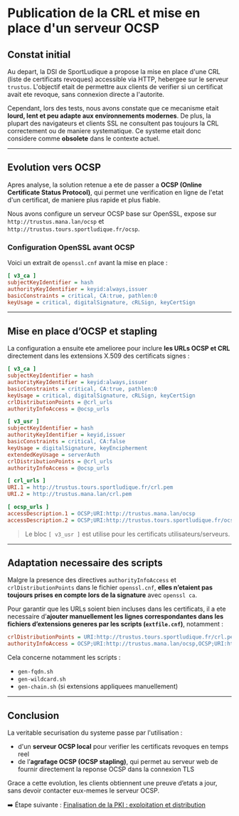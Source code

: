 # Publication de la CRL et mise en place d'un serveur OCSP

## Constat initial

Au depart, la DSI de SportLudique a propose la mise en place d'une CRL (liste de certificats revoques) accessible via HTTP, hebergee sur le serveur `trustus`. L'objectif etait de permettre aux clients de verifier si un certificat avait ete revoque, sans connexion directe a l'autorite.

Cependant, lors des tests, nous avons constate que ce mecanisme etait **lourd, lent et peu adapte aux environnements modernes**. De plus, la plupart des navigateurs et clients SSL ne consultent pas toujours la CRL correctement ou de maniere systematique. Ce systeme etait donc considere comme **obsolete** dans le contexte actuel.

---

## Evolution vers OCSP

Apres analyse, la solution retenue a ete de passer a **OCSP (Online Certificate Status Protocol)**, qui permet une verification en ligne de l'etat d'un certificat, de maniere plus rapide et plus fiable.

Nous avons configure un serveur OCSP base sur OpenSSL, expose sur `http://trustus.mana.lan/ocsp` et `http://trustus.tours.sportludique.fr/ocsp`.

### Configuration OpenSSL avant OCSP

Voici un extrait de `openssl.cnf` avant la mise en place :

```ini
[ v3_ca ]
subjectKeyIdentifier = hash
authorityKeyIdentifier = keyid:always,issuer
basicConstraints = critical, CA:true, pathlen:0
keyUsage = critical, digitalSignature, cRLSign, keyCertSign
```

---

## Mise en place d’OCSP et stapling

La configuration a ensuite ete amelioree pour inclure **les URLs OCSP et CRL** directement dans les extensions X.509 des certificats signes :

```ini
[ v3_ca ]
subjectKeyIdentifier = hash
authorityKeyIdentifier = keyid:always,issuer
basicConstraints = critical, CA:true, pathlen:0
keyUsage = critical, digitalSignature, cRLSign, keyCertSign
crlDistributionPoints = @crl_urls
authorityInfoAccess = @ocsp_urls

[ v3_usr ]
subjectKeyIdentifier = hash
authorityKeyIdentifier = keyid,issuer
basicConstraints = critical, CA:false
keyUsage = digitalSignature, keyEncipherment
extendedKeyUsage = serverAuth
crlDistributionPoints = @crl_urls
authorityInfoAccess = @ocsp_urls

[ crl_urls ]
URI.1 = http://trustus.tours.sportludique.fr/crl.pem
URI.2 = http://trustus.mana.lan/crl.pem

[ ocsp_urls ]
accessDescription.1 = OCSP;URI:http://trustus.mana.lan/ocsp
accessDescription.2 = OCSP;URI:http://trustus.tours.sportludique.fr/ocsp
```

> Le bloc `[ v3_usr ]` est utilise pour les certificats utilisateurs/serveurs.

---

## Adaptation necessaire des scripts

Malgre la presence des directives `authorityInfoAccess` et `crlDistributionPoints` dans le fichier `openssl.cnf`, **elles n’etaient pas toujours prises en compte lors de la signature** avec `openssl ca`.

Pour garantir que les URLs soient bien incluses dans les certificats, il a ete necessaire d’**ajouter manuellement les lignes correspondantes dans les fichiers d’extensions generes par les scripts (`extfile.cnf`)**, notamment :

```ini
crlDistributionPoints = URI:http://trustus.tours.sportludique.fr/crl.pem,URI:http://trustus.mana.lan/crl.pem
authorityInfoAccess = OCSP;URI:http://trustus.mana.lan/ocsp,OCSP;URI:http://trustus.tours.sportludique.fr/ocsp
```

Cela concerne notamment les scripts :

* `gen-fqdn.sh`
* `gen-wildcard.sh`
* `gen-chain.sh` (si extensions appliquees manuellement)

---

## Conclusion

La veritable securisation du systeme passe par l'utilisation :

* d'un **serveur OCSP local** pour verifier les certificats revoques en temps reel
* de l’**agrafage OCSP (OCSP stapling)**, qui permet au serveur web de fournir directement la reponse OCSP dans la connexion TLS

Grace a cette evolution, les clients obtiennent une preuve d’etats a jour, sans devoir contacter eux-memes le serveur OCSP.

➡️ Étape suivante : [Finalisation de la PKI : exploitation et distribution](05-finalisation-pki.md)

